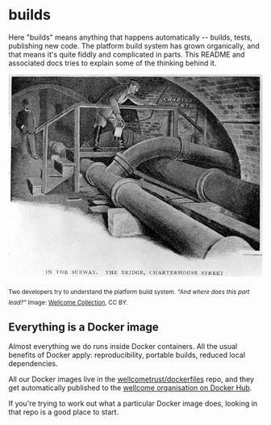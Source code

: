 # builds

Here "builds" means anything that happens automatically -- builds, tests, publishing new code.
The platform build system has grown organically, and that means it's quite fiddly and complicated in parts.
This README and associated docs tries to explain some of the thinking behind it.

![Two men in sewer tunnels, one holding a lantern and looking at some pipes](sewage.jpg)

<sub>Two developers try to understand the platform build system. <em>&ldquo;And where does this part lead?&rdquo;</em> Image: <a href="https://wellcomecollection.org/works/j3hbjmjc">Wellcome Collection</a>, CC BY.</sub>



## Everything is a Docker image

Almost everything we do runs inside Docker containers.
All the usual benefits of Docker apply: reproducibility, portable builds, reduced local dependencies.

All our Docker images live in the [wellcometrust/dockerfiles](https://github.com/wellcometrust/dockerfiles) repo, and they get automatically published to the [wellcome organisation on Docker Hub](https://hub.docker.com/u/wellcome).

If you're trying to work out what a particular Docker image does, looking in that repo is a good place to start.
